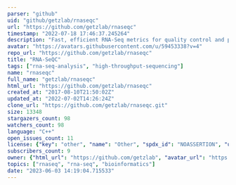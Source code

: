 ```yaml
---
parser: "github"
uid: "github/getzlab/rnaseqc"
url: "https://github.com/getzlab/rnaseqc"
timestamp: "2022-07-18 17:46:37.245264"
description: "Fast, efficient RNA-Seq metrics for quality control and process optimization"
avatar: "https://avatars.githubusercontent.com/u/59453338?v=4"
repo_url: "https://github.com/getzlab/rnaseqc"
title: "RNA‑SeQC"
tags: ["rna-seq-analysis", "high-throughput-sequencing"]
name: "rnaseqc"
full_name: "getzlab/rnaseqc"
html_url: "https://github.com/getzlab/rnaseqc"
created_at: "2017-08-10T21:50:02Z"
updated_at: "2022-07-02T14:26:24Z"
clone_url: "https://github.com/getzlab/rnaseqc.git"
size: 13348
stargazers_count: 98
watchers_count: 98
language: "C++"
open_issues_count: 11
license: {"key": "other", "name": "Other", "spdx_id": "NOASSERTION", "url": null, "node_id": "MDc6TGljZW5zZTA="}
subscribers_count: 9
owner: {"html_url": "https://github.com/getzlab", "avatar_url": "https://avatars.githubusercontent.com/u/59453338?v=4", "login": "getzlab", "type": "Organization"}
topics: ["rnaseq", "rna-seq", "bioinformatics"]
date: "2023-06-03 14:19:04.715533"
---
```

